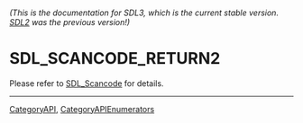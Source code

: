 ###### (This is the documentation for SDL3, which is the current stable version. [SDL2](https://wiki.libsdl.org/SDL2/) was the previous version!)
# SDL_SCANCODE_RETURN2

Please refer to [SDL_Scancode](SDL_Scancode) for details.

----
[CategoryAPI](CategoryAPI), [CategoryAPIEnumerators](CategoryAPIEnumerators)

